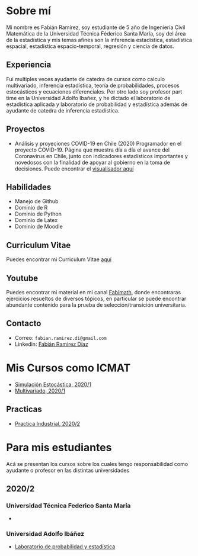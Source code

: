 # Sobre mí

Mi nombre es Fabián Ramírez, soy estudiante de 5 año de Ingeniería Civil Matemática de la Universidad Técnica Féderico Santa María, soy del área de la estadística y mis temas afines son la inferencia estadística, estadística espacial, estadística espacio-temporal, regresión y ciencia de datos.

## Experiencia
Fui multiples veces ayudante de catedra de cursos como calculo multivariado, inferencia estadística, teoría de probabilidades, procesos estocásticos y ecuaciones diferenciales. Por otro lado soy profesor part time en la Universidad Adolfo Ibañez, y he dictado el laboratorio de estadística aplicada y laboratorio de probabilidad y estadística además de ayudante de catedra de inferencia estadística.

## Proyectos
* Análisis y proyeciones COVID-19 en Chile
(2020) Programador en el proyecto COVID-19. Página que muestra día a día el avance del Coronavirus en Chile, junto con indicadores estadísticos importantes y novedosos con la finalidad de apoyar al gobierno en la toma de decisiones. Puede encontrar el [visualisador aquí](https://covid-19vis.cmm.uchile.cl/info)

## Habilidades
* Manejo de Github
* Dominio de R
* Dominio de Python
* Dominio de Latex
* Dominio de Moodle

## Curriculum Vitae

Puedes encontrar mi Curriculum Vitae [aquí](cv/cv.pdf)

## Youtube

Puedes encontrar mi material en mi canal [Fabimath](https://youtube.com/c/fabimath/), donde encontraras ejercicios resueltos de diversos tópicos, en particular se puede encontrar abundante contenido para la prueba de selección/transición universitaria.

## Contacto

* Correo: `fabian.ramirez.di@gmail.com`
* Linkedin: [Fabián Ramírez Díaz](https://www.linkedin.com/in/fabi%C3%A1n-ram%C3%ADrez-d%C3%ADaz-955761189/)

# Mis Cursos como ICMAT

* [Simulación Estocástica, 2020/1](https://fabimath.github.io/Simulaci-n-Estoc-stica/)
* [Multivariado, 2020/1](https://fabimath.github.io/Multivariado/)

## Practicas
* [Practica Industrial, 2020/2](https://fabimath.github.io/Practica/)

# Para mis estudiantes
Acá se presentan los cursos sobre los cuales tengo responsabilidad como ayudante o profesor en las distintas universidades
## 2020/2
### Universidad Técnica Federico Santa María
* 

### Universidad Adolfo Ibáñez
* [Laboratorio de probabilidad y estadística](https://fabimath.github.io/LEC-PYE/)
